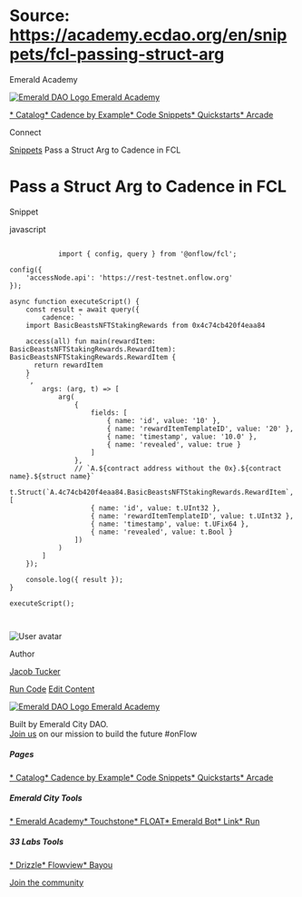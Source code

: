 # Source: https://academy.ecdao.org/en/snippets/fcl-passing-struct-arg

Emerald Academy





[![Emerald DAO Logo](/ea-logo.png)
Emerald Academy](/en/)


[* Catalog](/en/catalog)[* Cadence by Example](/en/cadence-by-example)[* Code Snippets](/en/snippets)[* Quickstarts](/en/quickstarts)[* Arcade](https://arcade.ecdao.org)

Connect



[Snippets](/en/snippets)
Pass a Struct Arg to Cadence in FCL

# Pass a Struct Arg to Cadence in FCL

Snippet

javascript

```
		
			import { config, query } from '@onflow/fcl';

config({
	'accessNode.api': 'https://rest-testnet.onflow.org'
});

async function executeScript() {
	const result = await query({
		cadence: `
    import BasicBeastsNFTStakingRewards from 0x4c74cb420f4eaa84
    
    access(all) fun main(rewardItem: BasicBeastsNFTStakingRewards.RewardItem): BasicBeastsNFTStakingRewards.RewardItem {
      return rewardItem
    }
    `,
		args: (arg, t) => [
			arg(
				{
					fields: [
						{ name: 'id', value: '10' },
						{ name: 'rewardItemTemplateID', value: '20' },
						{ name: 'timestamp', value: '10.0' },
						{ name: 'revealed', value: true }
					]
				},
				// `A.${contract address without the 0x}.${contract name}.${struct name}`
				t.Struct(`A.4c74cb420f4eaa84.BasicBeastsNFTStakingRewards.RewardItem`, [
					{ name: 'id', value: t.UInt32 },
					{ name: 'rewardItemTemplateID', value: t.UInt32 },
					{ name: 'timestamp', value: t.UFix64 },
					{ name: 'revealed', value: t.Bool }
				])
			)
		]
	});

	console.log({ result });
}

executeScript();
		 
	
```

![User avatar](/avatars/jacob.jpeg)

Author

[Jacob Tucker](https://twitter.com/jacobmtucker)

[Run Code](https://codesandbox.io/s/fcl-struct-arg-lp6yqq?file=/src/index.js:283-311)
[Edit Content](https://github.com/emerald-dao/emerald-academy-v2/tree/main/src/lib/content/snippets/fcl-passing-struct-arg/readme.md)



[![Emerald DAO Logo](/ea-logo.png)
Emerald Academy](/en/)

Built by Emerald City DAO.  
[Join us](https://discord.gg/emerald-city-906264258189332541) on our mission to build the future #onFlow

##### Pages

[* Catalog](/en/catalog)[* Cadence by Example](/en/cadence-by-example)[* Code Snippets](/en/snippets)[* Quickstarts](/en/quickstarts)[* Arcade](https://arcade.ecdao.org)


##### Emerald City Tools

[* Emerald Academy](https://academy.ecdao.org/)[* Touchstone](https://touchstone.city/)[* FLOAT](https://floats.city/)[* Emerald Bot](https://bot.ecdao.org/)[* Link](https://link.ecdao.org/)[* Run](https://run.ecdao.org/)


##### 33 Labs Tools

[* Drizzle](https://drizzle33.app/)[* Flowview](https://flowview.app/)[* Bayou](https://bayou33.app/)

[Join the community](https://discord.gg/emerald-city-906264258189332541)